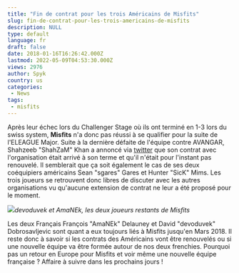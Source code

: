 ```yaml
---
title: "Fin de contrat pour les trois Américains de Misfits"
slug: fin-de-contrat-pour-les-trois-americains-de-misfits
description: NULL
type: default
language: fr
draft: false
date: 2018-01-16T16:26:42.000Z
lastmod: 2022-05-09T04:53:30.000Z
views: 2976
author: Spyk
country: us
categories:
 - News
tags:
 - misfits
---
```

Après leur échec lors du Challenger Stage où ils ont terminé en 1-3 lors du swiss system, **Misfits** n'a donc pas réussi à se qualifier pour la suite de l'ELEAGUE Major. Suite à la dernière défaite de l'équipe contre AVANGAR, Shahzeeb "ShahZaM" Khan⁠ a annoncé via [twitter](https://twitter.com/ShahZaMk/status/952954290754244609?ref%5Fsrc=twsrc%5Etfw&ref%5Furl=https%3A%2F%2Fwww.hltv.org%2Fnews%2F22485%2Fmisfits-trio-to-explore-options-as-contracts-expire) que son contrat avec l'organisation était arrivé à son terme et qu'il n'était pour l'instant pas renouvelé. Il semblerait que ça soit également le cas de ses deux coéquipiers américains Sean "sgares" Gares⁠ et Hunter "SicK" Mims⁠. Les trois joueurs se retrouvent donc libres de discuter avec les autres organisations vu qu'aucune extension de contrat ne leur a été proposé pour le moment.

![](https://flickshot-ue.s3.eu-west-2.amazonaws.com/flickshot/article/5a5e0d9c028b8/images/XtdXUyTLeaOe4Jn6nG19USibuwJkxRXghh7JseLK.jpeg)_devoduvek et AmaNEk, les deux joueurs restants de Misfits_

Les deux Français François "AmaNEk" Delauney⁠ et David "devoduvek" Dobrosavljevic⁠ sont quant a eux toujours liés à Misfits jusqu'en Mars 2018\. Il reste donc à savoir si les contrats des Américains vont être renouvelés ou si une nouvelle équipe va être formée autour de nos deux frenchies. Pourquoi pas un retour en Europe pour Misfits et voir même une nouvelle équipe française ? Affaire à suivre dans les prochains jours !
